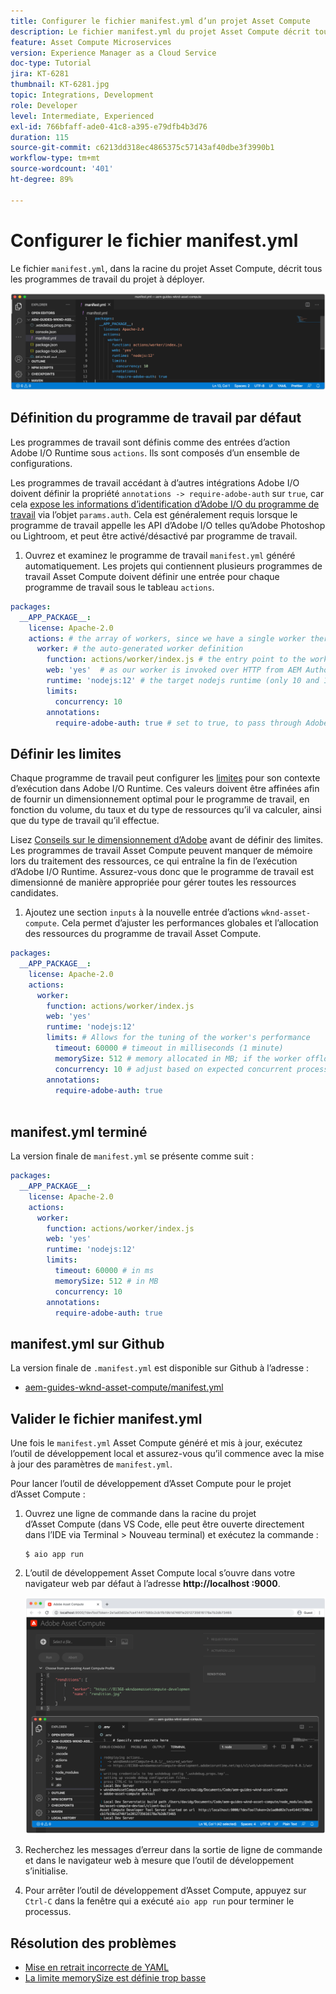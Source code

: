 ```yaml
---
title: Configurer le fichier manifest.yml d’un projet Asset Compute
description: Le fichier manifest.yml du projet Asset Compute décrit tous les programmes de travail du projet à déployer.
feature: Asset Compute Microservices
version: Experience Manager as a Cloud Service
doc-type: Tutorial
jira: KT-6281
thumbnail: KT-6281.jpg
topic: Integrations, Development
role: Developer
level: Intermediate, Experienced
exl-id: 766bfaff-ade0-41c8-a395-e79dfb4b3d76
duration: 115
source-git-commit: c6213dd318ec4865375c57143af40dbe3f3990b1
workflow-type: tm+mt
source-wordcount: '401'
ht-degree: 89%

---
```


# Configurer le fichier manifest.yml

Le fichier `manifest.yml`, dans la racine du projet Asset Compute, décrit tous les programmes de travail du projet à déployer.

![manifest.yml](./assets/manifest/manifest.png)

## Définition du programme de travail par défaut

Les programmes de travail sont définis comme des entrées d’action Adobe I/O Runtime sous `actions`. Ils sont composés d’un ensemble de configurations.

Les programmes de travail accédant à d’autres intégrations Adobe I/O doivent définir la propriété `annotations -> require-adobe-auth` sur `true`, car cela [expose les informations d’identification d’Adobe I/O du programme de travail](https://experienceleague.adobe.com/docs/asset-compute/using/extend/develop-custom-application.html?lang=fr#access-adobe-apis) via l’objet `params.auth`. Cela est généralement requis lorsque le programme de travail appelle les API d’Adobe I/O telles qu’Adobe Photoshop ou Lightroom, et peut être activé/désactivé par programme de travail.

1. Ouvrez et examinez le programme de travail `manifest.yml` généré automatiquement. Les projets qui contiennent plusieurs programmes de travail Asset Compute doivent définir une entrée pour chaque programme de travail sous le tableau `actions`.

```yml
packages:
  __APP_PACKAGE__:
    license: Apache-2.0
    actions: # the array of workers, since we have a single worker there is only one entry beneath actions
      worker: # the auto-generated worker definition
        function: actions/worker/index.js # the entry point to the worker 
        web: 'yes'  # as our worker is invoked over HTTP from AEM Author service
        runtime: 'nodejs:12' # the target nodejs runtime (only 10 and 12 are supported)
        limits:
          concurrency: 10
        annotations:
          require-adobe-auth: true # set to true, to pass through Adobe I/O access token/client id via params.auth in the worker, typically required when the worker calls out to Adobe I/O APIs such as the Adobe Photoshop, or Lightroom.
```

## Définir les limites

Chaque programme de travail peut configurer les [limites](https://www.adobe.io/apis/experienceplatform/runtime/docs.html#!adobedocs/adobeio-runtime/master/guides/system_settings.md) pour son contexte d’exécution dans Adobe I/O Runtime. Ces valeurs doivent être affinées afin de fournir un dimensionnement optimal pour le programme de travail, en fonction du volume, du taux et du type de ressources qu’il va calculer, ainsi que du type de travail qu’il effectue.

Lisez [Conseils sur le dimensionnement d’Adobe](https://experienceleague.adobe.com/docs/asset-compute/using/extend/develop-custom-application.html?lang=fr#sizing-workers) avant de définir des limites. Les programmes de travail Asset Compute peuvent manquer de mémoire lors du traitement des ressources, ce qui entraîne la fin de l’exécution d’Adobe I/O Runtime. Assurez-vous donc que le programme de travail est dimensionné de manière appropriée pour gérer toutes les ressources candidates.

1. Ajoutez une section `inputs` à la nouvelle entrée d’actions `wknd-asset-compute`. Cela permet d’ajuster les performances globales et l’allocation des ressources du programme de travail Asset Compute.

```yml
packages:
  __APP_PACKAGE__:
    license: Apache-2.0
    actions: 
      worker:
        function: actions/worker/index.js 
        web: 'yes' 
        runtime: 'nodejs:12'
        limits: # Allows for the tuning of the worker's performance
          timeout: 60000 # timeout in milliseconds (1 minute)
          memorySize: 512 # memory allocated in MB; if the worker offloads heavy computational work to other Web services this number can be reduced
          concurrency: 10 # adjust based on expected concurrent processing and timeout 
        annotations:
          require-adobe-auth: true
           
```

## manifest.yml terminé

La version finale de `manifest.yml` se présente comme suit :

```yml
packages:
  __APP_PACKAGE__:
    license: Apache-2.0
    actions: 
      worker:
        function: actions/worker/index.js 
        web: 'yes' 
        runtime: 'nodejs:12'
        limits:
          timeout: 60000 # in ms
          memorySize: 512 # in MB
          concurrency: 10 
        annotations:
          require-adobe-auth: true
```

## manifest.yml sur Github

La version finale de `.manifest.yml` est disponible sur Github à l’adresse :

+ [aem-guides-wknd-asset-compute/manifest.yml](https://github.com/adobe/aem-guides-wknd-asset-compute/blob/master/manifest.yml)


## Valider le fichier manifest.yml

Une fois le `manifest.yml` Asset Compute généré et mis à jour, exécutez l’outil de développement local et assurez-vous qu’il commence avec la mise à jour des paramètres de `manifest.yml`.

Pour lancer l’outil de développement d’Asset Compute pour le projet d’Asset Compute :

1. Ouvrez une ligne de commande dans la racine du projet d’Asset Compute (dans VS Code, elle peut être ouverte directement dans l’IDE via Terminal > Nouveau terminal) et exécutez la commande :

   ```
   $ aio app run
   ```

1. L’outil de développement Asset Compute local s’ouvre dans votre navigateur web par défaut à l’adresse __http://localhost :9000__.

   ![Exécution de l’application AIO.](assets/environment-variables/aio-app-run.png)

1. Recherchez les messages d’erreur dans la sortie de ligne de commande et dans le navigateur web à mesure que l’outil de développement s’initialise.
1. Pour arrêter l’outil de développement d’Asset Compute, appuyez sur `Ctrl-C` dans la fenêtre qui a exécuté `aio app run` pour terminer le processus.

## Résolution des problèmes

+ [Mise en retrait incorrecte de YAML](../troubleshooting.md#incorrect-yaml-indentation)
+ [La limite memorySize est définie trop basse](../troubleshooting.md#memorysize-limit-is-set-too-low)
